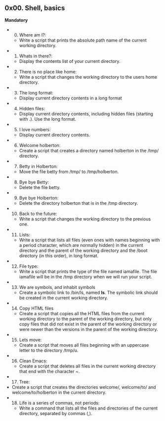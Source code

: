 ## 0x00. Shell, basics

**Mandatory**

- 0. Where am I?:
  - Write a script that prints the absolute path name of the current working directory.
- 1. Whats in there?:
  - Display the contents list of your current directory.
- 2. There is no place like home:
  - Write a script that changes the working directory to the users home directory.
- 3. The long format:
  - Display current directory contents in a long format
- 4. Hidden files:
  - Display current directory contents, including hidden files (starting with .). Use the long format.
- 5. I love numbers:
  - Display current directory contents.
- 6. Welcome holberton:
  - Create a script that creates a directory named holberton in the /tmp/ directory.
- 7. Betty in Holberton:
  - Move the file betty from /tmp/ to /tmp/holberton.
- 8. Bye bye Betty:
  - Delete the file betty.
- 9. Bye bye Holberton:
  - Delete the directory holberton that is in the /tmp directory.
- 10. Back to the future:
  - Write a script that changes the working directory to the previous one.
- 11. Lists:
  - Write a script that lists all files (even ones with names beginning with a period character, which are normally hidden) in the current directory and the parent of the working directory and the /boot directory (in this order), in long format.
- 12. File type:
  - Write a script that prints the type of the file named iamafile. The file iamafile will be in the /tmp directory when we will run your script.
- 13. We are symbols, and inhabit symbols 
  - Create a symbolic link to /bin/ls, named __ls__. The symbolic link should be created in the current working directory.
- 14. Copy HTML files
  - Create a script that copies all the HTML files from the current working directory to the parent of the working directory, but only copy files that did not exist in the parent of the working directory or were newer than the versions in the parent of the working directory.
- 15. Lets move:
  - Create a script that moves all files beginning with an uppercase letter to the directory /tmp/u.
- 16. Clean Emacs:
  - Create a script that deletes all files in the current working directory that end with the character ~.
-  17. Tree:
  - Create a script that creates the directories welcome/, welcome/to/ and welcome/to/holberton in the current directory.
- 18. Life is a series of commas, not periods:
  - Write a command that lists all the files and directories of the current directory, separated by commas (,).